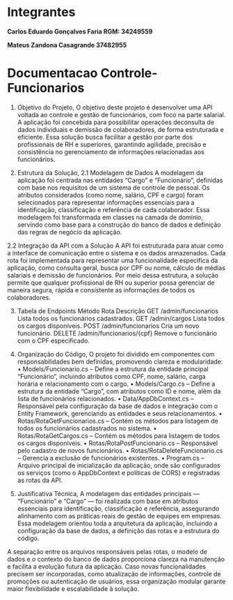 
# Integrantes

**Carlos Eduardo Gonçalves Faria RGM: 34249559**

**Mateus Zandona Casagrande 37482955**

# Documentacao Controle-Funcionarios

1. Objetivo do Projeto,
O objetivo deste projeto é desenvolver uma API voltada ao controle e gestão de funcionários, com foco na parte salarial.
A aplicação foi concebida para possibilitar operações deconsulta de dados individuais e 
demissão de colaboradores, de forma estruturada e eficiente. Essa solução busca facilitar a gestão por parte dos 
profissionais de RH e superiores, garantindo agilidade, precisão e consistência no gerenciamento de informações relacionadas aos funcionários.

2. Estrutura da Solução,
2.1 Modelagem de Dados
A modelagem da aplicação foi centrada nas entidades “Cargo” e “Funcionário”, definidas com base nos requisitos de um sistema de controle de pessoal. 
Os atributos considerados (como nome, salário, CPF e cargo) foram selecionados para representar informações essenciais para a identificação, 
classificação e referência de cada colaborador. Essa modelagem foi transformada em classes na camada de domínio, servindo como base para a 
construção do banco de dados e definição das regras de negócio da aplicação.



2.2 Integração da API com a Solução
A API foi estruturada para atuar como a interface de comunicação entre o sistema e os dados armazenados. 
Cada rota foi implementada para representar uma funcionalidade específica da aplicação, como consulta geral, busca por CPF ou nome, 
cálculo de médias salariais e demissão de funcionários. Por meio dessa estrutura, a solução permite que qualquer profissional de RH ou superior 
possa gerenciar de maneira segura, rápida e consistente as informações de todos os colaboradores.



3. Tabela de Endpoints
Método              Rota                                      Descrição
GET         /admin/funcionarios                   Lista todos os funcionários cadastrados.
GET         /admin/cargos                         Lista todos os cargos disponíveis.
POST        /admin/funcionarios                   Cria um novo funcionário.
DELETE      /admin/funcionarios/{cpf}             Remove o funcionário com o CPF especificado.


4. Organização do Código,
O projeto foi dividido em componentes com responsabilidades bem definidas, promovendo clareza e modularidade:
• Models/Funcionario.cs – Define a estrutura da entidade principal “Funcionário”, incluindo atributos como CPF, nome, salário, carga horária e relacionamento com o cargo.
• Models/Cargo.cs – Define a estrutura da entidade “Cargo”, com atributos como ID e nome, além da lista de funcionários relacionados.
• Data/AppDbContext.cs – Responsável pela configuração da base de dados e integração com o Entity Framework, gerenciando as entidades e seus relacionamentos.
• Rotas/RotaGetFuncionarios.cs – Contém os métodos para listagem de todos os funcionários cadastrados no sistema.
• Rotas/RotaGetCargos.cs – Contém os métodos para listagem de todos os cargos disponíveis.
• Rotas/RotaPostFuncionario.cs – Responsável pelo cadastro de novos funcionários.
• Rotas/RotaDeleteFuncionario.cs – Gerencia a exclusão de funcionários existentes.
• Program.cs – Arquivo principal de inicialização da aplicação, onde são configurados os serviços (como o AppDbContext e políticas de CORS) e registradas as rotas da API.


5. Justificativa Técnica,
A modelagem das entidades principais — “Funcionário” e “Cargo” — foi realizada com base em atributos essenciais para identificação, classificação e referência, 
assegurando alinhamento com as práticas reais de gestão de equipes em empresas. Essa modelagem orientou toda a arquitetura da aplicação, incluindo a configuração da base de dados, 
a definição das rotas e a estrutura do código.

A separação entre os arquivos responsáveis pelas rotas, o modelo de dados e o contexto do banco de dados proporciona clareza na manutenção e facilita a evolução futura da aplicação. 
Caso novas funcionalidades precisem ser incorporadas, como atualização de informações, controle de promoções ou autenticação de usuários, essa organização modular garante maior flexibilidade e escalabilidade à solução.
